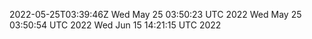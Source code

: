 2022-05-25T03:39:46Z
Wed May 25 03:50:23 UTC 2022
Wed May 25 03:50:54 UTC 2022
Wed Jun 15 14:21:15 UTC 2022
